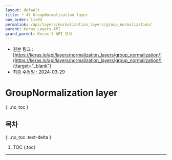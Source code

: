 ```yaml
---
layout: default
title: └ 4) GroupNormalization layer
nav_order: 11+04
permalink: /api/layers/normalization_layers/group_normalization/
parent: Keras Layers API
grand_parent: Keras 3 API 문서
---
```


* 원본 링크 : [https://keras.io/api/layers/normalization_layers/group_normalization/](https://keras.io/api/layers/normalization_layers/group_normalization/){:target="_blank"}
* 최종 수정일 : 2024-03-29

# GroupNormalization layer
{: .no_toc }

## 목차
{: .no_toc .text-delta }

1. TOC
{:toc}

---

